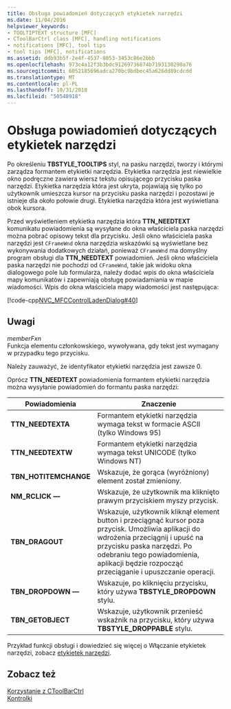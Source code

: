 ```yaml
---
title: Obsługa powiadomień dotyczących etykietek narzędzi
ms.date: 11/04/2016
helpviewer_keywords:
- TOOLTIPTEXT structure [MFC]
- CToolBarCtrl class [MFC], handling notifications
- notifications [MFC], tool tips
- tool tips [MFC], notifications
ms.assetid: ddb93b5f-2e4f-4537-8053-3453c86e2bbb
ms.openlocfilehash: 973c4a12f3b3bdc91269736874b7193130290a76
ms.sourcegitcommit: 6052185696adca270bc9bdbec45a626dd89cdcdd
ms.translationtype: MT
ms.contentlocale: pl-PL
ms.lasthandoff: 10/31/2018
ms.locfileid: "50548918"
---
```

# <a name="handling-tool-tip-notifications"></a>Obsługa powiadomień dotyczących etykietek narzędzi

Po określeniu **TBSTYLE_TOOLTIPS** styl, na pasku narzędzi, tworzy i którymi zarządza formantem etykietki narzędzia. Etykietka narzędzia jest niewielkie okno podręczne zawiera wiersz tekstu opisującego przycisku paska narzędzi. Etykietka narzędzia która jest ukryta, pojawiają się tylko po użytkownik umieszcza kursor na przycisku paska narzędzi i pozostawi je istnieje dla około połowie drugi. Etykietka narzędzia która jest wyświetlana obok kursora.

Przed wyświetleniem etykietka narzędzia która **TTN_NEEDTEXT** komunikatu powiadomienia są wysyłane do okna właściciela paska narzędzi można pobrać opisowy tekst dla przycisku. Jeśli okno właściciela paska narzędzi jest `CFrameWnd` okna narzędzia wskazówki są wyświetlane bez wykonywania dodatkowych działań, ponieważ `CFrameWnd` ma domyślny program obsługi dla **TTN_NEEDTEXT** powiadomień. Jeśli okno właściciela paska narzędzi nie pochodzi od `CFrameWnd`, takie jak widoku okna dialogowego pole lub formularza, należy dodać wpis do okna właściciela mapy komunikatów i zapewniają obsługę powiadamiania w mapie wiadomości. Wpis do okna właściciela mapy wiadomości jest następująca:

[!code-cpp[NVC_MFCControlLadenDialog#40](../mfc/codesnippet/cpp/handling-tool-tip-notifications_1.cpp)]

## <a name="remarks"></a>Uwagi

*memberFxn*<br/>
Funkcja elementu członkowskiego, wywoływana, gdy tekst jest wymagany w przypadku tego przycisku.

Należy zauważyć, że identyfikator etykietki narzędzia jest zawsze 0.

Oprócz **TTN_NEEDTEXT** powiadomienia formantem etykietki narzędzia można wysyłanie powiadomień do formantu paska narzędzi:

|Powiadomienia|Znaczenie|
|------------------|-------------|
|**TTN_NEEDTEXTA**|Formantem etykietki narzędzia wymaga tekst w formacie ASCII (tylko Windows 95)|
|**TTN_NEEDTEXTW**|Formantem etykietki narzędzia wymaga tekst UNICODE (tylko Windows NT)|
|**TBN_HOTITEMCHANGE**|Wskazuje, że gorąca (wyróżniony) element został zmieniony.|
|**NM_RCLICK —**|Wskazuje, że użytkownik ma kliknięto prawym przyciskiem myszy przycisk.|
|**TBN_DRAGOUT**|Wskazuje, użytkownik kliknął element button i przeciągnąć kursor poza przycisk. Umożliwia aplikacji do wdrożenia przeciągnij i upuść na przycisku paska narzędzi. Po odebraniu tego powiadomienia, aplikacji będzie rozpocząć przeciąganie i upuszczanie operacji.|
|**TBN_DROPDOWN —**|Wskazuje, po kliknięciu przycisku, który używa **TBSTYLE_DROPDOWN** stylu.|
|**TBN_GETOBJECT**|Wskazuje, użytkownik przenieść wskaźnik na przycisku, który używa **TBSTYLE_DROPPABLE** stylu.|

Przykład funkcji obsługi i dowiedzieć się więcej o Włączanie etykietek narzędzi, zobacz [etykietek narzędzi](../mfc/tool-tips-in-windows-not-derived-from-cframewnd.md).

## <a name="see-also"></a>Zobacz też

[Korzystanie z CToolBarCtrl](../mfc/using-ctoolbarctrl.md)<br/>
[Kontrolki](../mfc/controls-mfc.md)

